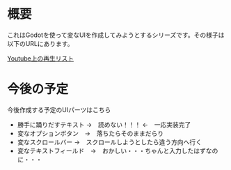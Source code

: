 # 概要

これはGodotを使って変なUIを作成してみようとするシリーズです。その様子は以下のURLにあります。

[Youtube上の再生リスト](https://www.youtube.com/playlist?list=PLBfIC2sNiO-5pOrcXvryGdvmlThhQCtaR)

# 今後の予定

今後作成する予定のUIパーツはこちら

- 勝手に踊りだすテキスト →　読めない！！！ ←　一応実装完了
- 変なオプションボタン　→　落ちたらそのままだらり
- 変なスクロールバー →　スクロールしようとしたら違う方向へ行く
- 変なテキストフィールド　→　おかしい・・・ちゃんと入力したはずなのに・・・

